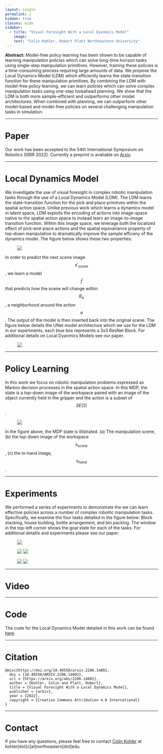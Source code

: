 ```yaml
---
layout: single
permalink: /
hidden: true
classes: wide
sidebar:
  - title: "Visual Foresight With a Local Dyanmics Model"
    image: 
    text: "Colin Kohler, Robert Platt Northeastern University" 
---
```

<script type="text/javascript" src="http://cdn.mathjax.org/mathjax/latest/MathJax.js?config=TeX-AMS-MML_HTMLorMML"></script>

**Abstract:** Model-free policy learning has been shown to be capable of learning manipulation policies which can 
solve long-time horizon tasks using single-step manipulation primitives. However, training these 
policies is a time-consuming process requiring large amounts of data. We propose the Local Dynamics 
Model (LDM) which efficiently learns the state-transition function for these manipulation primitives. 
By combining the LDM with model-free policy learning, we can learn policies which can solve complex 
manipulation tasks using one-step lookahead planning. We show that the LDM is both more sample-efficient 
and outperforms other model architectures. When combined with planning, we can outperform other 
model-based and model-free policies on several challenging manipulation tasks in simulation. 

----

# Paper
Our work has been accepted to the 54th International Symposium on Robotics (ISRR 2022). Currently a preprint is
avaliable on [Arxiv](https://arxiv.org/pdf/2206.14802.pdf).

----

# Local Dynamics Model
We investigate the use of visual foresight in complex robotic manipulation tasks through the use of a Local
Dynamics Model (LDM). The LDM learns the state-transition function for the pick and place primitves within the 
spatial action space. Unlike previous work which learns a dynamics model in latent space, LDM exploits the encoding
of actions into image-space native to the spatial action space to instead learn an image-to-image transition function.
Within this image space, we leverage both the localized effect of pick-and-place actions and the spatial equivariance
property of top-down manipulation to dramatically improve the sample efficeny of the dynamics model. The figure below
shows these two properties.

<figure>
  <a href="{{ "/assets/images/ldm_ex.png" | relative }}"><img src="{{  "/assets/images/ldm_ex.png" | relative }}"></a>
</figure>

In order to predict the next scene image $$s'_{scene}$$, we learn a model $$\bar{f}$$ that predicts how the scene will 
change within $$B_a$$, a neighborhood around the action $$a$$. The output of the model is then inserted back into the 
original scene. The figure below details the UNet model architecture which we use for the LDM in our experiments,
each blue box represents a 3x3 ResNet Block. For additional details on Local Dyanmics Models see our paper.

<figure>
  <a href="{{ "/assets/images/ldm_model_sm.png" | relative }}"><img src="{{ "/assets/images/ldm_model_sm.png" | relative }}"></a>
</figure>

----

# Policy Learning 

In this work we focus on robotic manipulation problems expressed as Markov decision processes in the spatial action space. In this MDP,
the state is a top-down image of the workspace paired with an image of the object currently held in the gripper and the action is a 
subset of $$SE(2)$$. 

<figure>
  <a href="{{ "/assets/images/manip_details.png" | relative }}"><img src="{{ "/assets/images/manip_details.png" | relative }}"></a>
</figure>

In the figure above, the MDP state is illistrated. (a) The manipulation scene, (b) the top-down image of the workspace $$s_{scene}$$, 
(c) the in-hand image, $$s_{hand}$$.

----

# Experiments
We performed a series of experiments to demonstrate the we can learn effective policies across a number of complex roboitic manipulation
tasks. Specifically, we examine the four tasks detailed in the figure below: Block stacking, house building, bottle arrangement, and 
bin packing. The window in the top-left corner shows the goal state for each of the tasks. For additional detalils and experiments 
please see our paper.

<figure>
  <a href="{{ "/assets/images/domain_ex.png" | relative }}"><img src="{{ "/assets/images/domain_ex.png" | relative }}"></a>
</figure>

<figure class="half">
  <a href="{{ "/assets/images/block_stacking_3_learning_curve.png" | relative }}"><img src="{{ "/assets/images/block_stacking_3_learning_curve.png" | relative }}"></a>
  <a href="{{ "/assets/images/house_2_learning_curve.png" | relative }}"><img src="{{ "/assets/images/house_2_learning_curve.png" | relative }}"></a>
</figure>

<figure class="half">
  <a href="{{ "/assets/images/bottle_tray_learning_curve.png" | relative }}"><img src="{{ "/assets/images/bottle_tray_learning_curve.png" | relative }}"></a>
  <a href="{{ "/assets/images/bin_packing_learning_curve.png" | relative }}"><img src="{{ "/assets/images/bin_packing_learning_curve.png" | relative }}"></a>
</figure>

----

# Video

----

# Code
The code for the Local Dynamics Model detailed in this work can be found [here](https://github.com/ColinKohler/LocalDynamicsModel).

----

# Citation
```
@misc{https://doi.org/10.48550/arxiv.2206.14802,
  doi = {10.48550/ARXIV.2206.14802},
  url = {https://arxiv.org/abs/2206.14802},
  author = {Kohler, Colin and Platt, Robert},
  title = {Visual Foresight With a Local Dynamics Model},
  publisher = {arXiv},
  year = {2022},
  copyright = {Creative Commons Attribution 4.0 International}
}

```

----

# Contact
If you have any questions, please feel free to contact [Colin Kohler](https://colinkohler.github.io/webpage/) at kohler[dot]c[at]northeastern[dot]edu.
